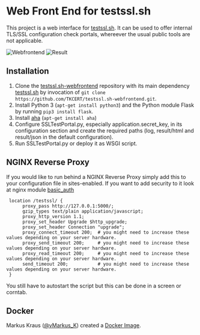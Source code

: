# Web Front End for testssl.sh

This project is a web interface for [testssl.sh](https://testssl.sh/). It can be used to offer internal TLS/SSL configuration check portals, whereever the usual public tools are not applicable.

![Webfrontend](/screenshots/testssl.sh-webfrontend.png)
![Result](/screenshots/testssl.sh-result.png)

## Installation

1. Clone the [testssl.sh-webfrontend](https://github.com/TKCERT/testssl.sh-webfrontend) repository with its main dependency [testssl.sh](https://github.com/drwetter/testssl.sh) by invocation of `git clone https://github.com/TKCERT/testssl.sh-webfrontend.git`.
2. Install Python 3 (`apt-get install python3`) and the Python module Flask by running `pip3 install flask`.
3. Install [aha](https://github.com/theZiz/aha) (`apt-get install aha`)
4. Configure SSLTestPortal.py, especially application.secret\_key, in its configuration section and create the required paths (log, result/html and result/json in the default configuration).
5. Run SSLTestPortal.py or deploy it as WSGI script.

## NGINX Reverse Proxy

If you would like to run behind a NGINX Reverse Proxy simply add this to your configuration file in sites-enabled. 
If you want to add security to it look at nginx module [basic_auth](http://nginx.org/en/docs/http/ngx_http_auth_basic_module.html)

     location /testssl/ {
          proxy_pass http://127.0.0.1:5000/;
          gzip_types text/plain application/javascript;
          proxy_http_version 1.1;
          proxy_set_header Upgrade $http_upgrade;
          proxy_set_header Connection "upgrade";
          proxy_connect_timeout 200;  # you might need to increase these values depending on your server hardware. 
          proxy_send_timeout 200;     # you might need to increase these values depending on your server hardware. 
          proxy_read_timeout 200;     # you might need to increase these values depending on your server hardware. 
          send_timeout 200;           # you might need to increase these values depending on your server hardware. 
     }
You still have to autostart the script but this can be done in a screen or corntab.

## Docker

Markus Kraus ([@vMarkus_K](https://twitter.com/vMarkus_K)) created a [Docker
Image](https://hub.docker.com/r/mycloudrevolution/testssl-webfrontend/).

